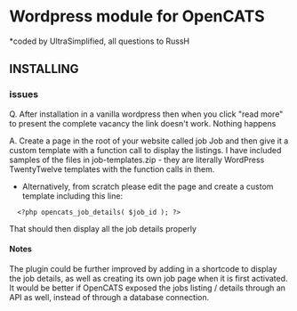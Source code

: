 # Wordpress module for OpenCATS

*coded by UltraSimplified, all questions to RussH

## INSTALLING

### issues
Q. After installation in a vanilla wordpress then when you click "read more" to present the complete vacancy the link 
doesn't work. Nothing happens 

A. Create a page in the root of your website called job Job and then give it a custom template with a function call to display the listings. 
I have included samples of the files in job-templates.zip - they are literally WordPress TwentyTwelve templates with the function calls in them.

* Alternatively, from scratch please edit the page and create a custom template including this line:
```
  <?php opencats_job_details( $job_id ); ?>
```
That should then display all the job details properly


#### Notes
The plugin could be further improved by adding in a shortcode to display the job details, as well as creating its own job page when it is first activated. It would be better if OpenCATS exposed the jobs listing / details through an API as well, instead of through a database connection.
